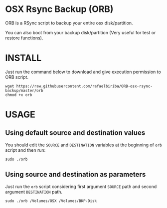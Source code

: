# OSX Rsync Backup (ORB)

ORB is a RSync script to backup your entire osx disk/partition.

You can also boot from your backup disk/partition (Very useful for test or restore functions).

# INSTALL

Just run the command below to download and give execution permission to ORB script.

    wget https://raw.githubusercontent.com/rafaelbiriba/ORB-osx-rsync-backup/master/orb
    chmod +x orb

# USAGE

## Using default source and destination values

You should edit the `SOURCE` and `DESTINATION` variables at the beginning of `orb` script and then run:

    sudo ./orb

## Using source and destination as parameters

Just run the `orb` script considering first argument `SOURCE` path and second argument `DESTINATION` path.

    sudo ./orb /Volumes/OSX /Volumes/BKP-Disk
